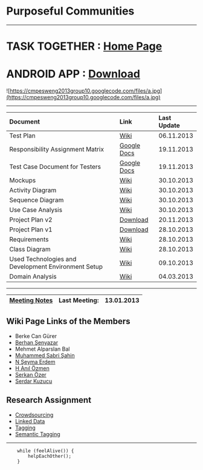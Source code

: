 # Purposeful Communities #

---

# TASK TOGETHER : [Home Page](http://titan.cmpe.boun.edu.tr:8089/groupon/) #
# ANDROID APP : [Download](https://cmpesweng2013group10.googlecode.com/files/GrouponMobileFinalVersion.apk) #

![https://cmpesweng2013group10.googlecode.com/files/a.jpg](https://cmpesweng2013group10.googlecode.com/files/a.jpg)


---


| **Document** | **Link** | **Last Update** |
|:-------------|:---------|:----------------|
| Test Plan | [Wiki](https://code.google.com/p/cmpesweng2013group10/wiki/TestPlanDocument) | 06.11.2013 |
| Responsibility Assignment Matrix| [Google Docs](https://docs.google.com/spreadsheet/ccc?key=0At04s5OD00VpdGlhSDFUY3B1Qkx0b29aOEVVVlNnMVE&usp=sharing) | 19.11.2013 |
| Test Case Document for Testers| [Google Docs](https://docs.google.com/spreadsheet/ccc?key=0Au-ZeA-5ENDidGtKbFg1SXdUR21kU0lFbm02TEZQUUE&usp=sharing#gid=0) | 19.11.2013 |
| Mockups | [Wiki](https://code.google.com/p/cmpesweng2013group10/wiki/Mockup_Scenario_Presentations) | 30.10.2013 |
| Activity Diagram | [Wiki](https://code.google.com/p/cmpesweng2013group10/wiki/ActivityDiagram) | 30.10.2013 |
| Sequence Diagram | [Wiki](https://code.google.com/p/cmpesweng2013group10/wiki/SequenceDiagram) | 30.10.2013 |
| Use Case Analysis | [Wiki](https://code.google.com/p/cmpesweng2013group10/wiki/UseCaseAnalysis) | 30.10.2013 |
| Project Plan v2 |  [Download](https://cmpesweng2013group10.googlecode.com/files/SWE2014Group10%20%282%29.pod) | 20.11.2013 |
| Project Plan v1 | [Download](https://cmpesweng2013group10.googlecode.com/files/SWE2014Group10.pod) | 28.10.2013 |
| Requirements | [Wiki](https://code.google.com/p/cmpesweng2013group10/wiki/RequirementAnalysis) | 28.10.2013 |
| Class Diagram | [Wiki](https://code.google.com/p/cmpesweng2013group10/wiki/ClassDiagram) | 28.10.2013 |
| Used Technologies and Development Environment Setup | [Wiki](https://code.google.com/p/cmpesweng2013group10/wiki/UsedTechnologiesAndSetup) | 09.10.2013 |
| Domain Analysis | [Wiki](http://code.google.com/p/cmpesweng2013group10/wiki/DomainAnalysis) | 04.03.2013 |


---


| **[Meeting Notes](http://code.google.com/p/cmpesweng2013group10/wiki/MeetingNotes)** | Last Meeting: | 13.01.2013 |
|:-------------------------------------------------------------------------------------|:--------------|:-----------|

## Wiki Page Links of the Members ##
  * Berke Can Gürer
  * [Berhan Şenyazar](https://code.google.com/p/cmpesweng2013group10/wiki/BerhanSenyazar)
  * Mehmet Alparslan Bal
  * [Muhammed Sabri Şahin](http://code.google.com/p/cmpesweng2013group10/wiki/MuhammedSabriSahin)
  * [N Şeyma Erdem](https://code.google.com/p/cmpesweng2013group10/wiki/NSeymaErdem)
  * [H Anıl Özmen](http://code.google.com/p/cmpesweng2013group10/wiki/HuseyinAnilOzmen)
  * [Serkan Özer](https://code.google.com/p/cmpesweng2013group10/wiki/SerkanOzer)
  * [Serdar Kuzucu](https://code.google.com/p/cmpesweng2013group10/wiki/SerdarKuzucu)


## Research Assignment ##
  * [Crowdsourcing](http://code.google.com/p/cmpesweng2013group10/wiki/Crowdsourcing)
  * [Linked Data](http://code.google.com/p/cmpesweng2013group10/wiki/LinkedData)
  * [Tagging](http://code.google.com/p/cmpesweng2013group10/wiki/Tagging)
  * [Semantic Tagging](https://code.google.com/p/cmpesweng2013group10/wiki/SemanticTagging)


---


```
    while (feelAlive()) {
        helpEachOther();
    }
```